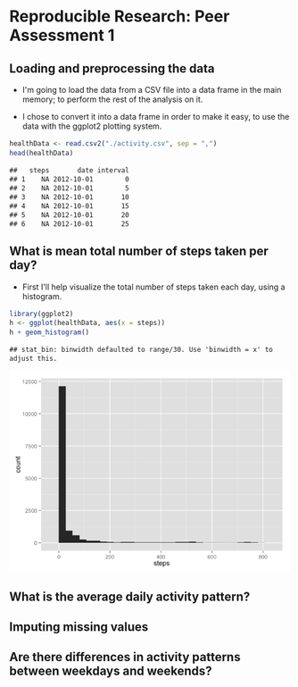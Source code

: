 # Reproducible Research: Peer Assessment 1


## Loading and preprocessing the data

* I'm going to load the data from a CSV file into a data frame in the main memory; to perform the rest of the analysis on it.

* I chose to convert it into a data frame in order to make it easy, to use the data with the ggplot2 plotting system.


```r
healthData <- read.csv2("./activity.csv", sep = ",")
head(healthData)
```

```
##   steps       date interval
## 1    NA 2012-10-01        0
## 2    NA 2012-10-01        5
## 3    NA 2012-10-01       10
## 4    NA 2012-10-01       15
## 5    NA 2012-10-01       20
## 6    NA 2012-10-01       25
```

## What is mean total number of steps taken per day?

* First I'll help visualize the total number of steps taken each day, using a histogram.


```r
library(ggplot2)
h <- ggplot(healthData, aes(x = steps)) 
h + geom_histogram()
```

```
## stat_bin: binwidth defaulted to range/30. Use 'binwidth = x' to adjust this.
```

![](PA1_template_files/figure-html/unnamed-chunk-2-1.png) 


## What is the average daily activity pattern?



## Imputing missing values



## Are there differences in activity patterns between weekdays and weekends?
